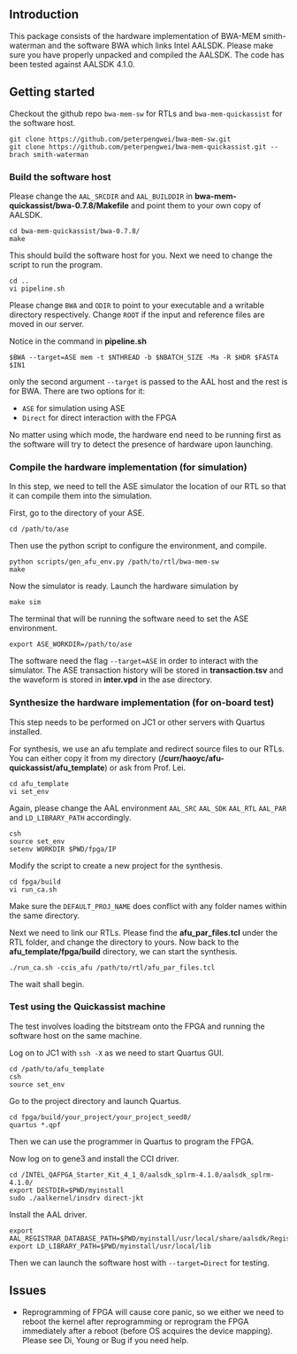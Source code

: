 ## Introduction

This package consists of the hardware implementation of BWA-MEM smith-waterman and the software BWA which links Intel AALSDK. Please make sure you have properly unpacked and compiled the AALSDK. The code has been tested against AALSDK 4.1.0.

## Getting started

Checkout the github repo `bwa-mem-sw` for RTLs and `bwa-mem-quickassist` for the software host.

	git clone https://github.com/peterpengwei/bwa-mem-sw.git
	git clone https://github.com/peterpengwei/bwa-mem-quickassist.git --brach smith-waterman

### Build the software host
	
Please change the `AAL_SRCDIR` and `AAL_BUILDDIR` in **bwa-mem-quickassist/bwa-0.7.8/Makefile** and point them to your own copy of AALSDK.

	cd bwa-mem-quickassist/bwa-0.7.8/
	make
	
This should build the software host for you. Next we need to change the script to run the program. 

	cd ..
	vi pipeline.sh

Please change `BWA` and `ODIR` to point to your executable and a writable directory respectively. Change `ROOT` if the input and reference files are moved in our server.

Notice in the command in **pipeline.sh**

	$BWA --target=ASE mem -t $NTHREAD -b $NBATCH_SIZE -Ma -R $HDR $FASTA $IN1
	
only the second argument `--target` is passed to the AAL host and the rest is for BWA. There are two options for it:

*	`ASE` for simulation using ASE
*	`Direct` for direct interaction with the FPGA

No matter using which mode, the hardware end need to be running first as the software will try to detect the presence of hardware upon launching.

### Compile the hardware implementation (for simulation)

In this step, we need to tell the ASE simulator the location of our RTL so that it can compile them into the simulation.

First, go to the directory of your ASE.

	cd /path/to/ase

Then use the python script to configure the environment, and compile.

	python scripts/gen_afu_env.py /path/to/rtl/bwa-mem-sw
	make

Now the simulator is ready. Launch the hardware simulation by

	make sim
	
The terminal that will be running the software need to set the ASE environment.

	export ASE_WORKDIR=/path/to/ase

The software need the flag `--target=ASE` in order to interact with the simulator. The ASE transaction history will be stored in **transaction.tsv** and the waveform is stored in **inter.vpd** in the ase directory.

### Synthesize the hardware implementation (for on-board test)

This step needs to be performed on JC1 or other servers with Quartus installed.


For synthesis, we use an afu template and redirect source files to our RTLs. You can either copy it from my directory (**/curr/haoyc/afu-quickassist/afu_template**) or ask from Prof. Lei.

	cd afu_template
	vi set_env
	
Again, please change the AAL environment `AAL_SRC` `AAL_SDK` `AAL_RTL` `AAL_PAR` and `LD_LIBRARY_PATH` accordingly.

	csh
	source set_env
	setenv WORKDIR $PWD/fpga/IP

Modify the script to create a new project for the synthesis.

	cd fpga/build
	vi run_ca.sh

Make sure the `DEFAULT_PROJ_NAME` does conflict with any folder names within the same directory. 
	
Next we need to link our RTLs. Please find the **afu_par_files.tcl** under the RTL folder, and change the directory to yours. Now back to the **afu_template/fpga/build** directory, we can start the synthesis.

	./run_ca.sh -ccis_afu /path/to/rtl/afu_par_files.tcl
	
The wait shall begin.

### Test using the Quickassist machine

The test involves loading the bitstream onto the FPGA and running the software host on the same machine. 

Log on to JC1 with `ssh -X` as we need to start Quartus GUI. 

	cd /path/to/afu_template
	csh
	source set_env
	
Go to the project directory and launch Quartus.

	cd fpga/build/your_project/your_project_seed0/
	quartus *.qpf
	
Then we can use the programmer in Quartus to program the FPGA.

Now log on to gene3 and install the CCI driver.

	cd /INTEL_QAFPGA_Starter_Kit_4_1_0/aalsdk_splrm‐4.1.0/aalsdk_splrm‐4.1.0/
	export DESTDIR=$PWD/myinstall
	sudo ./aalkernel/insdrv direct‐jkt

Install the AAL driver.

	export AAL_REGISTRAR_DATABASE_PATH=$PWD/myinstall/usr/local/share/aalsdk/RegistrarRepository/linux/
	export LD_LIBRARY_PATH=$PWD/myinstall/usr/local/lib

Then we can launch the software host with `--target=Direct` for testing.



## Issues

<!--* Current 15 PEs per PE-array 4 PE-arrays (60 PEs in total) version still has timing violation. Could be solved with reduced PEs per PE-array (maybe 12 or 10).-->
* Reprogramming of FPGA will cause core panic, so we either we need to reboot the kernel after reprogramming or reprogram the FPGA immediately after a reboot (before OS acquires the device mapping). Please see Di, Young or Bug if you need help.
